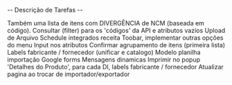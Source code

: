 -- Descrição de Tarefas --

Também uma lista de itens com DIVERGÊNCIA de NCM (baseada em código).
Consultar (filter) para os 'códigos' da API e atributos vazíos
Upload de Arquivo
Schedule integrados receita
Toobar, implementar outras opções do menu
Input nos atributos
Confirmar agrupamento de itens (primeira lista)
Labels fabricante / fornecedor (unificar e catalogo)
Modelo planilha importação
Google forms
Mensagens dinamicas
Imprimir no popup 'Detalhes do Produto', para cada DI, labels fabricante / fornecedor
Atualizar pagina ao trocar de importador/exportador
